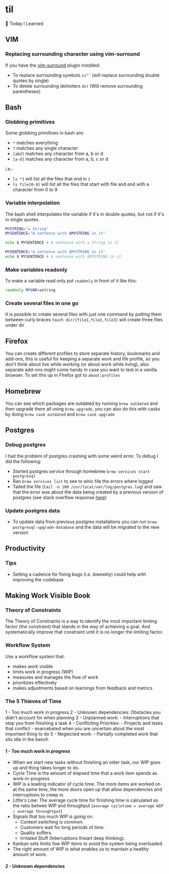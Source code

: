# til
📘 Today I Learned


## VIM

### Replacing surrounding character using vim-surround
If you have the [vim-surround](https://github.com/tpope/vim-surround) plugin installed:
- To replace surrounding symbols `cs"'` (will replace surrounding double quotes by single)
- To delete surrounding delimiters `ds(` (Will remove surrounding parentheses)


## Bash

### Globbing primitives
Some globbing primitives in bash are:
- `*`  matches everything
- `?`  matches any single character
- `[abd]`  matches any character from a, b or d
- `[a-d]`  matches any character from a, b, c or d

i.e.:
- `ls *1` will list all the files that end in `1`
- `ls file[0-9]` will list all the files that start with file and end with a character from 0 to 9

### Variable interpolation
The bash shell interpolates the variable if it's in double quotes, but not if it's in single quotes.
```sh
MYSTRING="a String"
MYSENTENCE="A sentence with $MYSTRING in it"

echo $ MYSENTENCE # A sentence with a String in it

MYSENTENCE='A sentence with $MYSTRING in it'
echo $ MYSENTENCE # A sentence with $MYSTRING in it
```

### Make variables readonly
To make a variable read only put `readonly` in front of it like this:
```sh
readonly MYVAR=astring
```

### Create several files in one go
It is possible to create several files with just one command by putting them between curly braces
`touch dir/{file1,file2,file3}` will create three files under dir

## Firefox

You can create different profiles to store separate history, bookmarks and add-ons, this is useful for keeping a separate work and life profile, so you don't think about live while working (or about work while living), also separate add-ons might come handy in case you want to test in a vanilla browser. To set this up in FIrefox got to `about:profiles`

## Homebrew
You can see which packages are outdated by running `brew outdated` and then upgrade them all using `brew upgrade`, you can also do this with casks by doing `brew cask outdated` and `brew cask upgrade`

## Postgres

### Debug postgres
I had the problem of postgres crashing with some weird error. To debug I did the following:
- Started postgres service through homebrew `brew services start postgresql`
- Ran `brew services list` to see to whic file the errors where logged
- Tailed the file (`tail -n 100 /usr/local/var/log/postgres.log`) and saw that the error was about the data being created by a previous version of postgres
(see stack overflow response [here](https://stackoverflow.com/a/47673746/2565132))

### Update postgres data
- To update data from previous postgres installations you can run `brew postgresql-upgrade-database` and the data will be migrated to the new version

## Productivity
### Tips
- Setting a cadence for fixing bugs (i.e. biweekly) could help with improving the codebase

## Making Work Visible Book
### Theory of Constraints
The Theory of Constraints is a way to identify the most important limitng factor (the constraint) that stands in the way of achieving a goal. And systematically improve that constraint until it is no longer the limiting factor.

### Workflow System
Use a workflow system that:
- makes work visible
- limits work in progress (WIP)
- measures and manages the flow of work
- prioritizes effectively
- makes adjustments based on learnings from feedback and metrics

### The 5 Thieves of Time
1 - Too much work in progress
2 - Unknown dependencies: Obstacles you didn't account for when planning
3 - Unplanned work:
    - Interruptions that stop you from finishing a task
4 - Conflicting Priorities:
    - Projects and tasks that conflict
    - exarcebated when you are uncertain about the most important thing to do
5 - Neglected work:
    - Partially completed work that sits idle in the bench

#### 1 - Too much work in progress
- When we start new tasks without finishing an older task, our WIP goes up and thing takes longer to do.
- Cycle Time is the amount of elapsed time that a work item spends as work-in-progress
- WIP is a leading indicator of cycle time. The more items are worked on at the same time, the more doors open up that allow dependencies and interruptions to creep in.
- _Little's Law_: The average cycle time for finishing time is calculated as the ratio betwee WIP and throughput (`average cycletime = average WIP / average throughtput`)
- Signals that too much WIP is going on:
  - Context switching is common.
  - Customers wait for long periods of time.
  - Quality suffers.
  - Irritated Stuff (Interruptions thwart deep thinking).
- Kanban sets limits fow WIP items to avoid the system being overloaded.
- The right amount of WIP is what enables us to maintain a healthy amount of work.

#### 2 - Unknown dependencies
